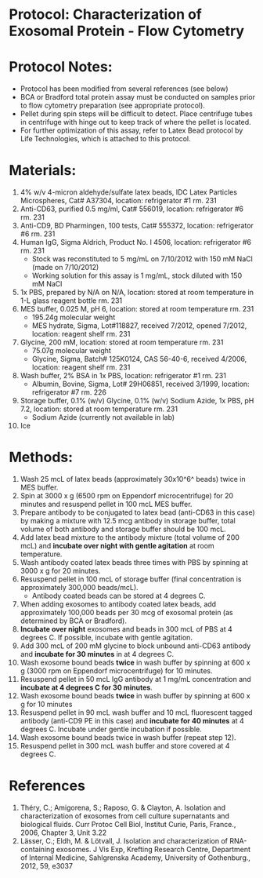 Protocol: Characterization of Exosomal Protein - Flow Cytometry
===============================================================


# Protocol Notes:

-   Protocol has been modified from several references (see below)
-   BCA or Bradford total protein assay must be conducted on samples prior to flow cytometry preparation (see appropriate protocol).
-   Pellet during spin steps will be difficult to detect. Place centrifuge tubes in centrifuge with hinge out to keep track of where the pellet is located.
-   For further optimization of this assay, refer to Latex Bead protocol by Life Technologies, which is attached to this protocol.

# Materials:

1. 4% w/v 4-micron aldehyde/sulfate latex beads, IDC Latex Particles Microspheres, Cat# A37304, location: refrigerator #1 rm. 231
2. Anti-CD63, purified 0.5 mg/ml, Cat# 556019, location: refrigerator #6 rm. 231
3. Anti-CD9, BD Pharmingen, 100 tests, Cat# 555372, location: refrigerator #6 rm. 231
4. Human IgG, Sigma Aldrich, Product No. I 4506, location: refrigerator #6 rm. 231  
    - Stock was reconstituted to 5 mg/mL on 7/10/2012 with 150 mM NaCl (made on 7/10/2012)
    - Working solution for this assay is 1 mg/mL, stock diluted with 150 mM NaCl
5. 1x PBS, prepared by N/A on N/A, location: stored at room temperature in 1-L glass reagent bottle rm. 231
6. MES buffer, 0.025 M, pH 6, location: stored at room temperature rm. 231
    - 195.24g molecular weight
    - MES hydrate, Sigma, Lot#118827, received 7/2012, opened 7/2012, location: reagent shelf rm. 231
7. Glycine, 200 mM, location: stored at room temperature rm. 231
    - 75.07g molecular weight
    - Glycine, Sigma, Batch# 125K0124, CAS 56-40-6, received 4/2006, location: reagent shelf rm. 231
8. Wash buffer, 2% BSA in 1x PBS, location: refrigerator #1 rm. 231
    - Albumin, Bovine, Sigma, Lot# 29H06851, received 3/1999, location: refrigerator #7 rm. 226
9. Storage buffer, 0.1% (w/v) Glycine, 0.1% (w/v) Sodium Azide, 1x PBS, pH 7.2, location: stored at room temperature rm. 231
    - Sodium Azide (currently not available in lab)
10. Ice


# Methods:

1. Wash 25 mcL of latex beads (approximately 30x10^6^ beads) twice in MES buffer.
2. Spin at 3000 x g (6500 rpm on Eppendorf microcentrifuge) for 20 minutes and resuspend pellet in 100 mcL MES buffer.
3. Prepare antibody to be conjugated to latex bead (anti-CD63 in this case) by making a mixture with 12.5 mcg antibody in storage buffer, total volume of both antibody and storage buffer should be 100 mcL.
4. Add latex bead mixture to the antibody mixture (total volume of 200 mcL) and **incubate over night with gentle agitation** at room temperature.
5. Wash antibody coated latex beads three times with PBS by spinning at 3000 x g for 20 minutes.
6. Resuspend pellet in 100 mcL of storage buffer (final concentration is approximately 300,000 beads/mcL).
    - Antibody coated beads can be stored at 4 degrees C.
7. When adding exosomes to antibody coated latex beads, add approximately 100,000 beads per 30 mcg of exosomal protein (as determined by BCA or Bradford).
8. **Incubate over night** exosomes and beads in 300 mcL of PBS at 4 degrees C. If possible, incubate with gentle agitation.
9. Add 300 mcL of 200 mM glycine to block unbound anti-CD63 antibody and **incubate for 30 minutes** in at 4 degrees C.
10. Wash exosome bound beads **twice** in wash buffer by spinning at 600 x g (3000 rpm on Eppendorf microcentrifuge) for 10 minutes.
11. Resuspend pellet in 50 mcL IgG antibody at 1 mg/mL concentration and **incubate at 4 degrees C for 30 minutes**.
12. Wash exosome bound beads **twice** in wash buffer by spinning at 600 x g for 10 minutes
13. Resuspend pellet in 90 mcL wash buffer and 10 mcL fluorescent tagged antibody (anti-CD9 PE in this case) and **incubate for 40 minutes** at 4 degrees C. Incubate under gentle incubation if possible.
14. Wash exosome bound beads twice in wash buffer (repeat step 12).
15. Resuspend pellet in 300 mcL wash buffer and store covered at 4 degrees C.


# References

1. Théry, C.; Amigorena, S.; Raposo, G. & Clayton, A. Isolation and characterization of exosomes from cell culture supernatants and biological fluids. Curr Protoc Cell Biol, Institut Curie, Paris, France., 2006, Chapter 3, Unit 3.22
2. Lässer, C.; Eldh, M. & Lötvall, J. Isolation and characterization of RNA-containing exosomes. J Vis Exp, Krefting Research Centre, Department of Internal Medicine, Sahlgrenska Academy, University of Gothenburg., 2012, 59, e3037


[^1]: Authors: Created by SPoynter on 2012-06-25; Modified by SP on 2012-08-13
